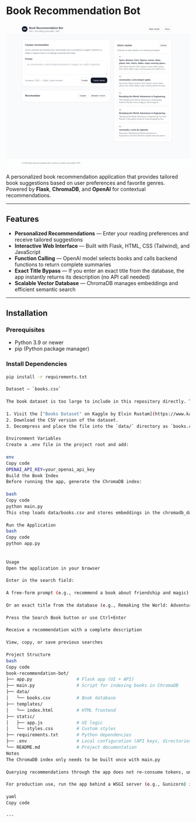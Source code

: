 # Book Recommendation Bot

![Book Recommendation Bot Screenshot](assets/img.png)

A personalized book recommendation application that provides tailored book suggestions based on user preferences and favorite genres.  
Powered by **Flask**, **ChromaDB**, and **OpenAI** for contextual recommendations.

---

## Features

- **Personalized Recommendations** — Enter your reading preferences and receive tailored suggestions  
- **Interactive Web Interface** — Built with Flask, HTML, CSS (Tailwind), and JavaScript  
- **Function Calling** — OpenAI model selects books and calls backend functions to return complete summaries  
- **Exact Title Bypass** — If you enter an exact title from the database, the app instantly returns its description (no API call needed)  
- **Scalable Vector Database** — ChromaDB manages embeddings and efficient semantic search  

---

## Installation

### Prerequisites
- Python 3.9 or newer  
- pip (Python package manager)

### Install Dependencies
```bash
pip install -r requirements.txt

Dataset – `books.csv`

The book dataset is too large to include in this repository directly. To run the project, please download it manually:

1. Visit the ["Books Dataset" on Kaggle by Elvin Rustam](https://www.kaggle.com/datasets/elvinrustam/books-dataset).  
2. Download the CSV version of the dataset.  
3. Decompress and place the file into the `data/` directory as `books.csv`.

Environment Variables
Create a .env file in the project root and add:

env
Copy code
OPENAI_API_KEY=your_openai_api_key
Build the Book Index
Before running the app, generate the ChromaDB index:

bash
Copy code
python main.py
This step loads data/books.csv and stores embeddings in the chromadb_data/ folder.

Run the Application
bash
Copy code
python app.py


Usage
Open the application in your browser

Enter in the search field:

A free-form prompt (e.g., recommend a book about friendship and magic)

Or an exact title from the database (e.g., Remaking the World: Adventures in Engineering)

Press the Search Book button or use Ctrl+Enter

Receive a recommendation with a complete description

View, copy, or save previous searches

Project Structure
bash
Copy code
book-recommendation-bot/
├── app.py                 # Flask app (UI + API)
├── main.py                # Script for indexing books in ChromaDB
├── data/
│   └── books.csv          # Book database
├── templates/
│   └── index.html         # HTML frontend
├── static/
│   ├── app.js             # UI logic
│   └── styles.css         # Custom styles
├── requirements.txt       # Python dependencies
├── .env                   # Local configuration (API keys, directories)
└── README.md              # Project documentation
Notes
The ChromaDB index only needs to be built once with main.py

Querying recommendations through the app does not re-consume tokens, unless new embeddings are created

For production use, run the app behind a WSGI server (e.g., Gunicorn) instead of Flask’s development server

yaml
Copy code

---
